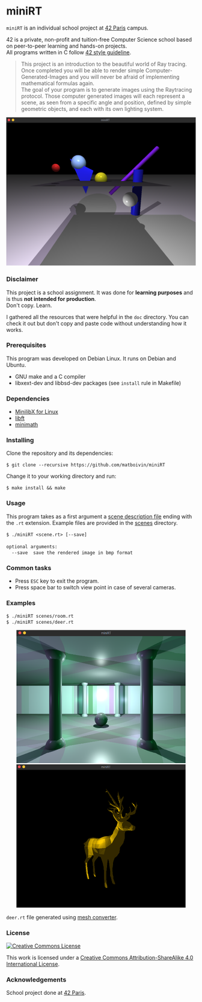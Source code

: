 # miniRT

`miniRT` is an individual school project at [42 Paris](https://www.42.fr) campus.

42 is a private, non-profit and tuition-free Computer Science school based on peer-to-peer learning and hands-on projects.  
All programs written in C follow [42 style guideline](https://github.com/42Paris/norminette).

> This project is an introduction to the beautiful world of Ray tracing. Once completed you will be able to render simple Computer-Generated-Images and you will never be afraid of implementing mathematical formulas again.  
The goal of your program is to generate images using the Raytracing protocol. Those computer generated images will each represent a scene, as seen from a specific angle and position, defined by simple geometric objects, and each with its own lighting system.

<p align="center">
  <img src="assets/preview.png" alt="render" width="800" />
</p>

### Disclaimer

This project is a school assignment. It was done for **learning purposes** and is thus **not intended for production**.  
Don't copy. Learn.  

I gathered all the resources that were helpful in the `doc` directory. You can check it out but don't copy and paste code without understanding how it works.

### Prerequisites

This program was developed on Debian Linux. It runs on Debian and Ubuntu.

- GNU make and a C compiler
- libxext-dev and libbsd-dev packages (see `install` rule in Makefile)

### Dependencies

- [MinilibX for Linux](https://github.com/42Paris/minilibx-linux)
- [libft](https://github.com/matboivin/libft)
- [minimath](https://github.com/matboivin/minimath)

### Installing

Clone the repository and its dependencies:
```console
$ git clone --recursive https://github.com/matboivin/miniRT
```

Change it to your working directory and run:
```console
$ make install && make
```

### Usage

This program takes as a first argument a [scene description file](doc/scene_file.md) ending with the `.rt` extension. Example files are provided in the [scenes](scenes) directory.

```console
$ ./miniRT <scene.rt> [--save]

optional arguments:
  --save  save the rendered image in bmp format
```

### Common tasks

* Press `ESC` key to exit the program.
* Press space bar to switch view point in case of several cameras.

### Examples

```console
$ ./miniRT scenes/room.rt
$ ./miniRT scenes/deer.rt
```
<p align="center">
  <img src="assets/room00.png" alt="example 1" width="450" />
  <img src="assets/deer.png" alt="example 2" width="450" />
</p>

`deer.rt` file generated using [mesh converter](https://github.com/matboivin/miniRT-mesh-converter).

### License

<a rel="license" href="http://creativecommons.org/licenses/by-nc/4.0/"><img alt="Creative Commons License" style="border-width:0" src="https://i.creativecommons.org/l/by-nc/4.0/88x31.png" /></a>

This work is licensed under a
[Creative Commons Attribution-ShareAlike 4.0 International License](http://creativecommons.org/licenses/by-nc/4.0/).

### Acknowledgements

School project done at [42 Paris](https://www.42.fr).
